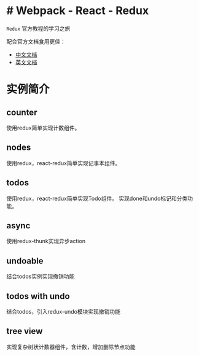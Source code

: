 # # Webpack - React - Redux

`Redux` 官方教程的学习之旅

配合官方文档食用更佳：
* [中文文档](http://www.redux.org.cn/)
* [英文文档](http://redux.js.org/)

# 实例简介

## counter
使用redux简单实现计数组件。

## nodes
使用redux，react-redux简单实现记事本组件。

## todos
使用redux，react-redux简单实现Todo组件。
实现done和undo标记和分类功能。

## async
使用redux-thunk实现异步action

## undoable
结合todos实例实现撤销功能

## todos with undo
结合todos，引入redux-undo模块实现撤销功能

## tree view
实现复杂树状计数器组件，含计数，增加删除节点功能
